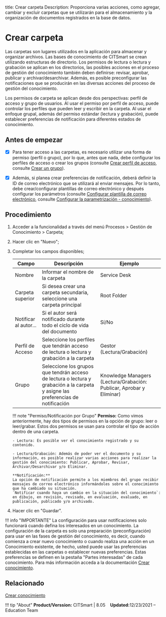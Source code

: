 title: Crear carpeta
Description: Proporciona varias acciones, como agregar, cambiar y excluir carpetas que se utilizarán para el almacenamiento y la organización de documentos registrados en la base de datos.

# Crear carpeta

Las carpetas son lugares utilizados en la aplicación para almacenar y organizar archivos. Las bases de conocimiento de CITSmart se crean utilizando estructuras de directorio. Los permisos de lectura o lectura y grabación se aplican en los directorios, las posibles acciones en el proceso de gestión del conocimiento también deben definirse: revisar, aprobar, publicar y archivar/desarchivar. Además, es posible preconfigurar las notificaciones que se producirán en las diversas acciones del proceso de gestión del conocimiento.

Los permisos de carpeta se aplican desde dos perspectivas: perfil de acceso y grupo de usuarios. Al usar el permiso por perfil de acceso, puede controlar los perfiles que pueden leer y escribir en la carpeta. Al usar el enfoque grupal, además del permiso estándar (lectura y grabación), puede establecer preferencias de notificación para diferentes estados de conocimiento.

## Antes de empezar

- [X] Para tener acceso a las carpetas, es necesario utilizar una forma de permiso (perfil o grupo), por lo que, antes que nada, debe configurar los perfiles de acceso o crear los grupos (consulte [Crear perfil de acceso][2], consulte [Crear un grupo][3]).

- [X] Además, si planea crear preferencias de notificación, deberá definir la ID de correo electrónico que se utilizará al enviar mensajes. Por lo tanto, debe crear/configurar plantillas de correo electrónico y después configurar los parámetros (consulte [Configurar plantilla de correo electrónico][4], consulte [Configurar la parametrización - conocimiento][5]).

## Procedimiento

1.  Acceder a la funcionalidad a través del menú Procesos > Gestión de Conocimiento > Carpeta;

2.  Hacer clic en "Nuevo";

3.  Completar los campos disponibles;

    | Campo | Descripción | Ejemplo |
    |-------|-----------|---------|
    | Nombre | Informar el nombre de la carpeta | Service Desk |
    | Carpeta superior | Si desea crear una carpeta secundaria, seleccione una carpeta principal | Root Folder |
    | Notificar al autor... | Si el autor será notificado durante todo el ciclo de vida del documento | Sí/No |
    | Perfil de Acceso | Seleccione los perfiles que tendrán acceso de lectura o lectura y grabación a la carpeta | Gestor (Lectura/Grabación) |
    | Grupo | Seleccione los grupos que tendrán acceso de lectura o lectura y grabación a la carpeta y asigne las preferencias de notificación | Knowledge Managers (Lectura/Grabación: Publicar, Aprobar y Eliminar) |

    !!! note "Permiso/Notificación por Grupo"
        **Permiso:**
        Como vimos anteriormente, hay dos tipos de permisos en la opción de grupo: leer o leer/grabar. Estos dos permisos se usan para controlar el tipo de acción dentro de una carpeta.
        
        - Lectura: Es posible ver el conocimiento registrado y su contenido.
        
        - Lectura/Grabación: Además de poder ver el documento y su información, es posible realizar varias acciones para realizar la gestión del conocimiento: Publicar, Aprobar, Revisar, Archivar/Desarchivar y/o Eliminar.
        
        **Notificación:**
        La opción de notificación permite a los miembros del grupo recibir mensajes de correo electrónico informándoles sobre el conocimiento que ha cambiado su situación.
        `Notificar cuando haya un cambio en la situación del conocimiento`: en dibujo, en revisión, revisado, en evaluación, evaluado, en publicación, publicado y/o archivado.


4.  Hacer clic en "Guardar".

!!! info "IMPORTANTE"
    La configuración para usar notificaciones solo funcionará cuando defina los interesados en un conocimiento. La configuración de la carpeta es solo una preparación (preconfiguración) para usar en las fases de gestión del conocimiento, es decir, cuando comienza a crear nuevo conocimiento o cuando realiza una acción en un Conocimiento existente, de hecho, usted puede usar las preferencias establecidas en las carpetas o establecer nuevas preferencias. Estas preferencias se definen en la pestaña "Partes interesadas" de cada conocimiento. Para más información acceda a la documentación [Crear conocimiento][1].


## Relacionado

[Crear conocimiento][1]


!!! tip "About"
    <b>Product/Verssion:</b> CITSmart | 8.05 &nbsp;&nbsp;
    <b>Updated:</b>12/23/2021 – Education Team

[1]:/es-es/citsmart-platform-8/processes/knowledge/use/create-knowledge.html
[2]:/es-es/citsmart-platform-8/initial-settings/access-settings/user/register-groups.html
[3]:/es-es/citsmart-platform-8/initial-settings/access-settings/profile/create-profile-access.html
[4]:/es-es/citsmart-platform-8/platform-administration/email-settings/email-templates-configure-email-template.html
[5]:/es-es/citsmart-platform-8/platform-administration/parameters-list/configure-parametrization-knowledge.html
